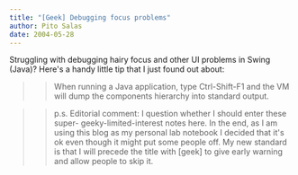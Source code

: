 ```yaml
---
title: "[Geek] Debugging focus problems"
author: Pito Salas
date: 2004-05-28
---
```




Struggling with debugging hairy focus and other UI problems in Swing (Java)?
Here's a handy little tip that I just found out about:

>>

>> When running a Java application, type Ctrl-Shift-F1 and the VM will dump
the components hierarchy into standard output.

>>

>> p.s. Editorial comment: I question whether I should enter these super-
geeky-limited-interest notes here. In the end, as I am using this blog as my
personal lab notebook I decided that it's ok even though it might put some
people off. My new standard is that I will precede the title with [geek] to
give early warning and allow people to skip it.


